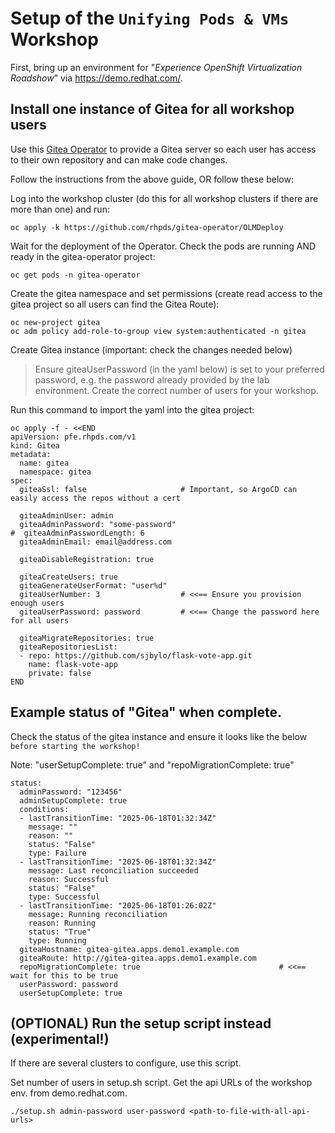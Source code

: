 # Setup of the `Unifying Pods & VMs` Workshop

First, bring up an environment for "_Experience OpenShift Virtualization Roadshow_" via https://demo.redhat.com/.

## Install one instance of Gitea for all workshop users

Use this [Gitea Operator](https://github.com/rhpds/gitea-operator) to provide a Gitea server so each user has access to their own repository and can make code changes.

Follow the instructions from the above guide, OR follow these below:

Log into the workshop cluster (do this for all workshop clusters if there are more than one) and run:

```
oc apply -k https://github.com/rhpds/gitea-operator/OLMDeploy
```

Wait for the deployment of the Operator.  Check the pods are running AND ready in the gitea-operator project:

```
oc get pods -n gitea-operator
```

Create the gitea namespace and set permissions (create read access to the gitea project so all users can find the Gitea Route):

```
oc new-project gitea
oc adm policy add-role-to-group view system:authenticated -n gitea
```

Create Gitea instance (important: check the changes needed below)

> Ensure giteaUserPassword (in the yaml below) is set to your preferred password, e.g. the password already provided by the lab environment.
> Create the correct number of users for your workshop.

Run this command to import the yaml into the gitea project:

```
oc apply -f - <<END
apiVersion: pfe.rhpds.com/v1
kind: Gitea
metadata:
  name: gitea
  namespace: gitea
spec:
  giteaSsl: false                     # Important, so ArgoCD can easily access the repos without a cert

  giteaAdminUser: admin
  giteaAdminPassword: "some-password"
#  giteaAdminPasswordLength: 6 
  giteaAdminEmail: email@address.com

  giteaDisableRegistration: true

  giteaCreateUsers: true
  giteaGenerateUserFormat: "user%d"
  giteaUserNumber: 3                  # <<== Ensure you provision enough users
  giteaUserPassword: password         # <<== Change the password here for all users

  giteaMigrateRepositories: true
  giteaRepositoriesList:
  - repo: https://github.com/sjbylo/flask-vote-app.git
    name: flask-vote-app
    private: false
END
```


## Example status of "Gitea" when complete. 

Check the status of the gitea instance and ensure it looks like the below `before starting the workshop!`

Note: "userSetupComplete: true" and "repoMigrationComplete: true"

```
status:
  adminPassword: "123456"
  adminSetupComplete: true
  conditions:
  - lastTransitionTime: "2025-06-18T01:32:34Z"
    message: ""
    reason: ""
    status: "False"
    type: Failure
  - lastTransitionTime: "2025-06-18T01:32:34Z"
    message: Last reconciliation succeeded
    reason: Successful
    status: "False"
    type: Successful
  - lastTransitionTime: "2025-06-18T01:26:02Z"
    message: Running reconciliation
    reason: Running
    status: "True"
    type: Running
  giteaHostname: gitea-gitea.apps.demo1.example.com
  giteaRoute: http://gitea-gitea.apps.demo1.example.com
  repoMigrationComplete: true                               # <<== wait for this to be true
  userPassword: password
  userSetupComplete: true
```

## (OPTIONAL) Run the setup script instead (experimental!) 

If there are several clusters to configure, use this script.

Set number of users in setup.sh script.  Get the api URLs of the workshop env. from demo.redhat.com.

```
./setup.sh admin-password user-password <path-to-file-with-all-api-urls>
```

